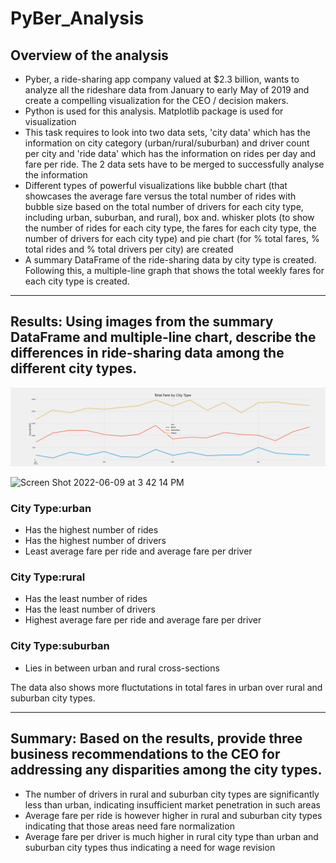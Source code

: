 # PyBer_Analysis
## Overview of the analysis
* Pyber, a ride-sharing app company valued at $2.3 billion, wants to analyze all the rideshare data from January to early May of 2019 and create a compelling visualization for the CEO / decision makers. 
* Python is used for this analysis. Matplotlib package is used for visualization
* This task requires to look into two data sets, 'city data' which has the information on city category (urban/rural/suburban) and driver count per city and 'ride data' which has the information on rides per day and fare per ride. The 2 data sets have to be merged to successfully analyse the information 
* Different types of powerful visualizations like bubble chart (that showcases the average fare versus the total number of rides with bubble size based on the total number of drivers for each city type, including urban, suburban, and rural), box and. whisker plots (to show the number of rides for each city type, the fares for each city type, the number of drivers for each city type) and pie chart (for % total fares, % total rides and % total drivers per city) are created
* A summary DataFrame of the ride-sharing data by city type is created. Following this, a multiple-line graph that shows the total weekly fares for each city type is created.

---

## Results: Using images from the summary DataFrame and multiple-line chart, describe the differences in ride-sharing data among the different city types.

![PyBer_fare_summary](https://github.com/preerit/PyBer_Analysis/blob/main/analysis/PyBer_fare_summary.png)

<img width="636" alt="Screen Shot 2022-06-09 at 3 42 14 PM" src="https://user-images.githubusercontent.com/105027698/172950248-8a3ae92a-759d-4602-9e17-83de5f0694a8.png">

### City Type:urban
* Has the highest number of rides
* Has the highest number of drivers
* Least average fare per ride and average fare per driver

### City Type:rural
* Has the least number of rides
* Has the least number of drivers
* Highest average fare per ride and average fare per driver

### City Type:suburban
* Lies in between urban and rural cross-sections

The data also shows more fluctutations in total fares in urban over rural and suburban city types.

---

## Summary: Based on the results, provide three business recommendations to the CEO for addressing any disparities among the city types.
* The number of drivers in rural and suburban city types are significantly less than urban, indicating insufficient market penetration in such areas
* Average fare per ride is however higher in rural and suburban city types indicating that those areas need fare normalization 
* Average fare per driver is much higher in rural city type than urban and suburban city types thus indicating a need for wage revision
